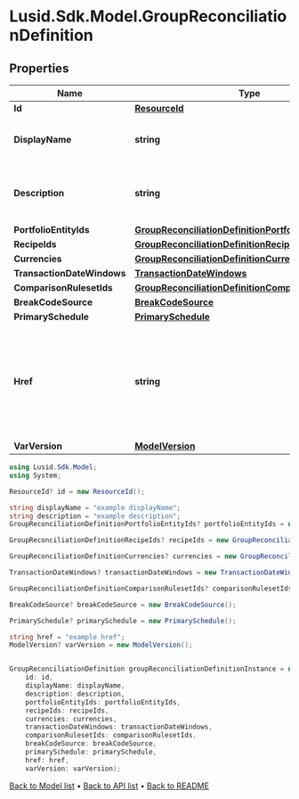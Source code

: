 # Lusid.Sdk.Model.GroupReconciliationDefinition

## Properties

Name | Type | Description | Notes
------------ | ------------- | ------------- | -------------
**Id** | [**ResourceId**](ResourceId.md) |  | [optional] 
**DisplayName** | **string** | The name of the Group Reconciliation Definition | [optional] 
**Description** | **string** | The description of the Group Reconciliation Definition | [optional] 
**PortfolioEntityIds** | [**GroupReconciliationDefinitionPortfolioEntityIds**](GroupReconciliationDefinitionPortfolioEntityIds.md) |  | [optional] 
**RecipeIds** | [**GroupReconciliationDefinitionRecipeIds**](GroupReconciliationDefinitionRecipeIds.md) |  | [optional] 
**Currencies** | [**GroupReconciliationDefinitionCurrencies**](GroupReconciliationDefinitionCurrencies.md) |  | [optional] 
**TransactionDateWindows** | [**TransactionDateWindows**](TransactionDateWindows.md) |  | [optional] 
**ComparisonRulesetIds** | [**GroupReconciliationDefinitionComparisonRulesetIds**](GroupReconciliationDefinitionComparisonRulesetIds.md) |  | [optional] 
**BreakCodeSource** | [**BreakCodeSource**](BreakCodeSource.md) |  | [optional] 
**PrimarySchedule** | [**PrimarySchedule**](PrimarySchedule.md) |  | [optional] 
**Href** | **string** | The specific Uniform Resource Identifier (URI) for this resource at the requested effective and asAt datetime. | [optional] 
**VarVersion** | [**ModelVersion**](ModelVersion.md) |  | [optional] 

```csharp
using Lusid.Sdk.Model;
using System;

ResourceId? id = new ResourceId();

string displayName = "example displayName";
string description = "example description";
GroupReconciliationDefinitionPortfolioEntityIds? portfolioEntityIds = new GroupReconciliationDefinitionPortfolioEntityIds();

GroupReconciliationDefinitionRecipeIds? recipeIds = new GroupReconciliationDefinitionRecipeIds();

GroupReconciliationDefinitionCurrencies? currencies = new GroupReconciliationDefinitionCurrencies();

TransactionDateWindows? transactionDateWindows = new TransactionDateWindows();

GroupReconciliationDefinitionComparisonRulesetIds? comparisonRulesetIds = new GroupReconciliationDefinitionComparisonRulesetIds();

BreakCodeSource? breakCodeSource = new BreakCodeSource();

PrimarySchedule? primarySchedule = new PrimarySchedule();

string href = "example href";
ModelVersion? varVersion = new ModelVersion();


GroupReconciliationDefinition groupReconciliationDefinitionInstance = new GroupReconciliationDefinition(
    id: id,
    displayName: displayName,
    description: description,
    portfolioEntityIds: portfolioEntityIds,
    recipeIds: recipeIds,
    currencies: currencies,
    transactionDateWindows: transactionDateWindows,
    comparisonRulesetIds: comparisonRulesetIds,
    breakCodeSource: breakCodeSource,
    primarySchedule: primarySchedule,
    href: href,
    varVersion: varVersion);
```

[Back to Model list](../README.md#documentation-for-models) &#8226; [Back to API list](../README.md#documentation-for-api-endpoints) &#8226; [Back to README](../README.md)
